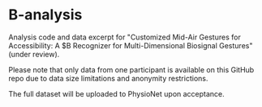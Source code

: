 # B-analysis
Analysis code and data excerpt for "Customized Mid-Air Gestures for Accessibility: A $B Recognizer for Multi-Dimensional Biosignal Gestures" (under review). 

Please note that only data from one participant is available on this GitHub repo due to data size limitations and anonymity restrictions.

The full dataset will be uploaded to PhysioNet upon acceptance.
